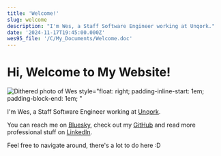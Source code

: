 ```yaml
---
title: 'Welcome!'
slug: welcome
description: "I'm Wes, a Staff Software Engineer working at Unqork."
date: '2024-11-17T19:45:00.000Z'
wes95_file: '/C/My_Documents/Welcome.doc'
---
```


# Hi, Welcome to My Website!

![Dithered photo of Wes style="float: right; padding-inline-start: 1em; padding-block-end: 1em; "](/C/My_Documents/Photo.png)

I'm Wes, a Staff Software Engineer working at [Unqork](https://www.unqork.com/).

You can reach me on [Bluesky](https://bsky.app/profile/wes.dev), check out my
[GitHub](https://github.com/WesSouza) and read more professional stuff on
[LinkedIn](https://www.linkedin.com/in/wessouza/).

Feel free to navigate around, there's a lot to do here :D
